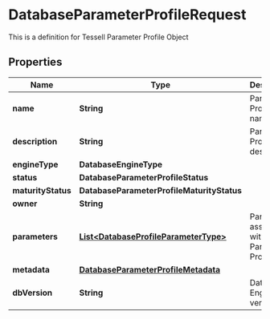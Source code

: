 

# DatabaseParameterProfileRequest

This is a definition for Tessell Parameter Profile Object

## Properties

Name | Type | Description | Notes
------------ | ------------- | ------------- | -------------
**name** | **String** | Parameter Profile name | 
**description** | **String** | Parameter Profile description |  [optional]
**engineType** | **DatabaseEngineType** |  | 
**status** | **DatabaseParameterProfileStatus** |  |  [optional]
**maturityStatus** | **DatabaseParameterProfileMaturityStatus** |  |  [optional]
**owner** | **String** |  |  [optional]
**parameters** | [**List&lt;DatabaseProfileParameterType&gt;**](DatabaseProfileParameterType.md) | Parameters associated with Parameter Profile | 
**metadata** | [**DatabaseParameterProfileMetadata**](DatabaseParameterProfileMetadata.md) |  |  [optional]
**dbVersion** | **String** | Database Engine version | 



